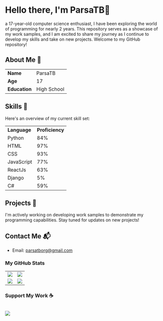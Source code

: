 # Hello there, I'm ParsaTB👋

a 17-year-old computer science enthusiast,
I have been exploring the world of programming for nearly 2 years.
This repository serves as a showcase of my work samples, and I am excited to share my journey as I continue to develop my skills and take on new projects.
Welcome to my GitHub repository!

## About Me 📌

<table>
  <tr>
    <td><b>Name</b></td>
    <td>ParsaTB</td>
  </tr>
  <tr>
    <td><b>Age</b></td>
    <td>17</td>
  </tr>
  <tr>
    <td><b>Education</b></td>
    <td>High School</td>
  </tr>
</table>

## Skills 🚀

Here's an overview of my current skill set:

<table>
  <tr>
    <td><b>Language</b></td>
    <td><b>Proficiency</b></td>
  </tr>
  <tr>
    <td>Python</td>
    <td>84%</td>
  </tr>
  <tr>
    <td>HTML</td>
    <td>97%</td>
  </tr>
  <tr>
    <td>CSS</td>
    <td>93%</td>
  </tr>
  <tr>
    <td>JavaScript</td>
    <td>77%</td>
  </tr>
  <tr>
    <td>ReactJs</td>
    <td>63%</td>
  </tr>
  <tr>
    <td>Django</td>
    <td>5%</td>
  </tr>
  <tr>
    <td>C#</td>
    <td>59%</td>
  </tr>
</table>

## Projects 🚧

I'm actively working on developing work samples to demonstrate my programming capabilities. Stay tuned for updates on new projects!

## Contact Me 📬

- Email: parsatborg@gmail.com

### My GitHub Stats

<table>
    <tr>
        <td>
            <img src="https://github-profile-trophy.vercel.app/?username=ParsaTB&row=3&column=4&no-bg=true"/>
        </td>
        <td>
            <img src="https://github-readme-streak-stats.herokuapp.com/?user=ParsaTB"/>
        </td> 
    </tr>
    <tr>
        <td>
            <img src="https://github-readme-stats.vercel.app/api?username=ParsaTB&count_private=true&show_icons=true&theme=tokyonight"/>
        </td>
        <td>
            <img src="https://github-readme-stats.vercel.app/api/top-langs/?username=ParsaTB&langs_count=10&layout=compact&hide=php,scss,css,html,batchfile,gherkin,freemarker,xslt,tsql,ruby"/>
        </td>
    </tr>
</table>


### Support My Work ☕
<br>
<a href="https://www.buymeacoffee.com/your-username"><img src="https://www.vectorlogo.zone/logos/buymeacoffee/buymeacoffee-official.svg"/></a>

<!-- Your additional sections can go here -->
